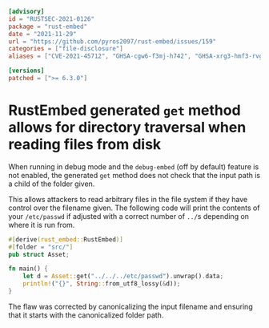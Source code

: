 ```toml
[advisory]
id = "RUSTSEC-2021-0126"
package = "rust-embed"
date = "2021-11-29"
url = "https://github.com/pyros2097/rust-embed/issues/159"
categories = ["file-disclosure"]
aliases = ["CVE-2021-45712", "GHSA-cgw6-f3mj-h742", "GHSA-xrg3-hmf3-rvgw"]

[versions]
patched = [">= 6.3.0"]
```

# RustEmbed generated `get` method allows for directory traversal when reading files from disk

When running in debug mode and the `debug-embed` (off by default) feature is
not enabled, the generated `get` method does not check that the input path is
a child of the folder given. 

This allows attackers to read arbitrary files in the file system if they have
control over the filename given. The following code will print the contents of
your `/etc/passwd` if adjusted with a correct number of `../`s depending on
where it is run from.

```rust
#[derive(rust_embed::RustEmbed)]
#[folder = "src/"]
pub struct Asset;

fn main() {
    let d = Asset::get("../../../etc/passwd").unwrap().data;
    println!("{}", String::from_utf8_lossy(&d));
}
```

The flaw was corrected by canonicalizing the input filename and ensuring that
it starts with the canonicalized folder path.
